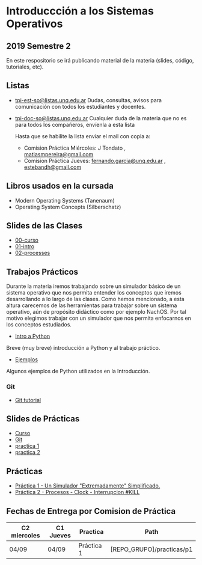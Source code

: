 # Introduccción a los Sistemas Operativos

## 2019 Semestre 2

En este respositorio se irá publicando material de la materia (slides, código, tutoriales, etc).


## Listas

- tpi-est-so@listas.unq.edu.ar
        Dudas, consultas, avisos para comunicación con todos los estudiantes y docentes.

- tpi-doc-so@listas.unq.edu.ar
 Cualquier duda de la materia que no es para todos los compañeros, envíenla a esta lista

    Hasta que se habilite la lista  enviar el mail con copia a: 
    - Comision Práctica Miércoles: J Tondato , matiasmpereira@gmail.com 
    - Comision Práctica Jueves:  fernando.garcia@unq.edu.ar , estebandh@gmail.com 


## Libros usados en la cursada

- Modern Operating Systems (Tanenaum)
- Operating System Concepts (Silberschatz)


## Slides de las Clases

- [00-curso](./teoria/00-curso.pdf)
- [01-intro](./teoria/01-intro.pdf)
- [02-processes](./teoria/02-processes.pdf)


## Trabajos Prácticos

Durante la materia iremos trabajando sobre un simulador básico de un sistema operativo que nos permita entender los conceptos que iremos desarrollando a lo largo de las clases. Como hemos mencionado, a esta altura carecemos de las herramientas para trabajar sobre un sistema operativo, aún de propósito didáctico como por ejemplo NachOS. Por tal motivo elegimos trabajar con un simulador que nos permita enfocarnos en los conceptos estudiados.

- [Intro a Python](./python/python_intro.md)

Breve (muy breve) introducción a Python y al trabajo práctico.

- [Ejemplos](./python/examples)

Algunos ejemplos de Python utilizados en la Introducción.



### Git

- [Git tutorial](http://rogerdudler.github.io/git-guide/)


## Slides de Prácticas
- [Curso](./practicas/slides/00_curso.pdf)
- [Git](./practicas/slides/00_git.pdf)
- [practica 1](./practicas/slides/practica1.pdf)
- [practica 2](./practicas/slides/practica2.pdf)

## Prácticas
- [Práctica 1 - Un Simulador "Extremadamente" Simplificado.](./practicas/practica_1) 
- [Práctica 2 - Procesos - Clock - Interrupcion #KILL ](./practicas/practica_2) 



## Fechas de Entrega por Comision de Práctica 

| C2 miercoles  | C1 Jueves  | Practica   | Path |
| ------------- | ---------- | --------   | ---------- |
|    04/09      | 04/09      | Práctica 1 |  [REPO_GRUPO]/practicas/p1 |


